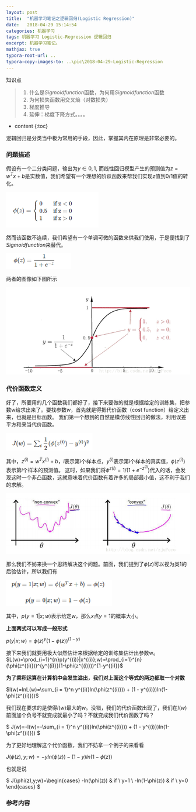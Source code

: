 ```yaml
---
layout: post
title:  "机器学习笔记之逻辑回归(Logistic Regression)"
date:   2018-04-29 15:14:54
categories: 机器学习
tags: 机器学习 Logistic-Regression 逻辑回归
excerpt: 机器学习笔记。
mathjax: true
typora-root-url: ..
typora-copy-images-to: ..\pic\2018-04-29-Logistic-Regression
---
```


知识点

> 1. 什么是$Sigmoid function$函数，为何用$Sigmoid function$函数
> 2. 为何损失函数用交叉熵（对数损失）
> 3. 梯度推导
> 4. 延伸：梯度下降方式。。。。

* content
{:toc}



逻辑回归是分类当中极为常用的手段，因此，掌握其内在原理是非常必要的。

### 问题描述

假设有一个二分类问题，输出为$y∈{0,1}$, 而线性回归模型产生的预测值为$z=w^Tx+b$是实数值，我们希望有一个理想的阶跃函数来帮我们实现z值到0/1值的转化。 

![](/pic/2018-04-29-Logistic-Regression/1525011538497.png)

然而该函数不连续，我们希望有一个单调可微的函数来供我们使用，于是便找到了$Sigmoid function$来替代。

![1525011628555](/pic/2018-04-29-Logistic-Regression/1525011628555.png)

两者的图像如下图所示

![1525011650982](/pic/2018-04-29-Logistic-Regression/1525011650982.png)

### 代价函数定义

好了，所要用的几个函数我们都好了，接下来要做的就是根据给定的训练集，把参数w给求出来了。要找参数$w$，首先就是得把代价函数（cost function）给定义出来，也就是目标函数。 我们第一个想到的自然是模仿线性回归的做法，利用误差平方和来当代价函数。

![1525012311068](/pic/2018-04-29-Logistic-Regression/1525012311068.png)

其中，$z^(i)=w^Tx^{(i)}+b$，$i$表示第$i$个样本点，$y^{(i)}$表示第i个样本的真实值，$ϕ(z^{(i)})$表示第$i$个样本的预测值。 
这时，如果我们将$ϕ^{z(i)}=1/(1+e^{−z^{(i)}})$代入的话，会发现这时一个非凸函数，这就意味着代价函数有着许多的局部最小值，这不利于我们的求解。 

![1525012552185](/pic/2018-04-29-Logistic-Regression/1525012552185.png)

那么我们不妨来换一个思路解决这个问题。前面，我们提到了$ϕ(z)$可以视为类1的后验估计，所以我们有 

![1525012602474](/pic/2018-04-29-Logistic-Regression/1525012602474.png)

其中，$p(y=1|x;w)$表示给定$w$，那么$x$点$y=1$的概率大小。

**上面两式可以写成一般形式** 

 $p(y|x;w)=\phi(z)^{y}(1 - \phi(z))^{(1-y)}$

 接下来我们就要用极大似然估计来根据给定的训练集估计出参数w。  $L(w)=\prod_{i=1}^{n}p(y^{(i)}|x^{(i)};w)=\prod_{i=1}^{n}(\phi(z^{(i)}))^{y^{(i)}}(1-\phi(z^{(i)}))^{1-y^{(i)}}$

**为了乘积运算在计算机中会发生溢出，我们对上面这个等式的两边都取一个对数**  

$l(w)=lnL(w)=\sum_{i = 1}^n y^{(i)}ln(\phi(z^{(i)})) + (1 - y^{(i)})ln(1-\phi(z^{(i)}))$

我们现在要求的是使得$l(w)$最大的$w$。没错，我们的代价函数出现了，我们在$l(w)$前面加个负号不就变成就最小了吗？不就变成我们代价函数了吗？ 

$ J(w)=-l(w)=-\sum_{i = 1}^n y^{(i)}ln(\phi(z^{(i)})) + (1 - y^{(i)})ln(1-\phi(z^{(i)})) $

为了更好地理解这个代价函数，我们不妨拿一个例子的来看看

$J(\phi(z),y;w)=-yln(\phi(z))-(1-y)ln(1-\phi(z))$

也就是说

$ J(\phi(z),y;w)=\begin{cases} -ln(\phi(z)) & if \ y=1 \\ -ln(1-\phi(z)) & if \ y=0 \end{cases} $

### 参考内容

[1]: https://blog.csdn.net/zjuPeco/article/details/77165974